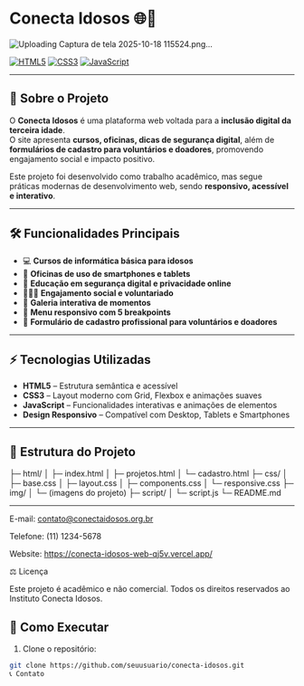 # Conecta Idosos 🌐💛

![Uploading Captura de tela 2025-10-18 115524.png…]()


[![HTML5](https://img.shields.io/badge/HTML5-%23E34F26?style=for-the-badge&logo=html5&logoColor=white)](https://developer.mozilla.org/pt-BR/docs/Web/HTML) 
[![CSS3](https://img.shields.io/badge/CSS3-%231572B6?style=for-the-badge&logo=css3&logoColor=white)](https://developer.mozilla.org/pt-BR/docs/Web/CSS)
[![JavaScript](https://img.shields.io/badge/JavaScript-%23F7DF1E?style=for-the-badge&logo=javascript&logoColor=black)](https://developer.mozilla.org/pt-BR/docs/Web/JavaScript)

---

## 🌟 Sobre o Projeto

O **Conecta Idosos** é uma plataforma web voltada para a **inclusão digital da terceira idade**.  
O site apresenta **cursos, oficinas, dicas de segurança digital**, além de **formulários de cadastro para voluntários e doadores**, promovendo engajamento social e impacto positivo.

Este projeto foi desenvolvido como trabalho acadêmico, mas segue práticas modernas de desenvolvimento web, sendo **responsivo, acessível e interativo**.

---

## 🛠 Funcionalidades Principais

- 💻 **Cursos de informática básica para idosos**  
- 📱 **Oficinas de uso de smartphones e tablets**  
- 🔐 **Educação em segurança digital e privacidade online**  
- 🧑‍🤝‍🧑 **Engajamento social e voluntariado**  
- 🎨 **Galeria interativa de momentos**  
- 📱 **Menu responsivo com 5 breakpoints**  
- 📝 **Formulário de cadastro profissional para voluntários e doadores**

---

## ⚡ Tecnologias Utilizadas

- **HTML5** – Estrutura semântica e acessível  
- **CSS3** – Layout moderno com Grid, Flexbox e animações suaves  
- **JavaScript** – Funcionalidades interativas e animações de elementos  
- **Design Responsivo** – Compatível com Desktop, Tablets e Smartphones

---

## 📁 Estrutura do Projeto

├─ html/
│ ├─ index.html
│ ├─ projetos.html
│ └─ cadastro.html
├─ css/
│ ├─ base.css
│ ├─ layout.css
│ ├─ components.css
│ └─ responsive.css
├─ img/
│ └─ (imagens do projeto)
├─ script/
│ └─ script.js
└─ README.md


---
E-mail: contato@conectaidosos.org.br

Telefone: (11) 1234-5678

Website: https://conecta-idosos-web-qj5v.vercel.app/

⚖ Licença

Este projeto é acadêmico e não comercial. Todos os direitos reservados ao Instituto Conecta Idosos.
## 🚀 Como Executar

1. Clone o repositório:

```bash
git clone https://github.com/seuusuario/conecta-idosos.git
📞 Contato
